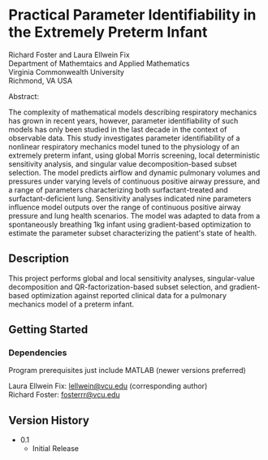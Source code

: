 # Practical Parameter Identifiability in the Extremely Preterm Infant
Richard Foster and Laura Ellwein Fix <br>
Department of Mathemtaics and Applied Mathematics <br>
Virginia Commonwealth University <br>
Richmond, VA USA <br>

Abstract:

The complexity of mathematical models describing respiratory mechanics has grown in recent years, however, parameter identifiability of such models has only been studied in the last decade in the context of observable data. This study investigates parameter identifiability of a nonlinear respiratory mechanics model tuned to the physiology of an extremely preterm infant, using global Morris screening, local deterministic sensitivity analysis, and singular value decomposition-based subset selection. The model predicts airflow and dynamic pulmonary volumes and pressures under varying levels of continuous positive airway pressure, and a range of parameters characterizing both surfactant-treated and surfactant-deficient lung. Sensitivity analyses indicated nine parameters influence model outputs over the range of continuous positive airway pressure and lung health scenarios. The model was adapted to data from a spontaneously breathing 1kg infant using gradient-based optimization to estimate the parameter subset characterizing the patient's state of health. 

## Description

This project performs global and local sensitivity analyses, singular-value decomposition and QR-factorization-based subset selection, and gradient-based optimization against reported clinical data for a pulmonary mechanics model of a preterm infant.

## Getting Started

### Dependencies

Program prerequisites just include MATLAB (newer versions preferred)

Laura Ellwein Fix: lellwein@vcu.edu (corresponding author) <br>
Richard Foster: fosterrr@vcu.edu

## Version History

* 0.1
    * Initial Release
